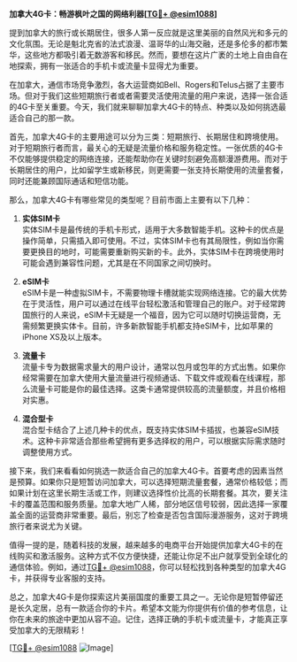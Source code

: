 **加拿大4G卡：畅游枫叶之国的网络利器[[TG💪+ @esim1088](https://t.me/s/esim1088)]**

提到加拿大的旅行或长期居住，很多人第一反应就是这里美丽的自然风光和多元的文化氛围。无论是魁北克省的法式浪漫、温哥华的山海交融，还是多伦多的都市繁华，这些地方都吸引着无数游客和移民。然而，要想在这片广袤的土地上自由自在地探索，拥有一张适合的手机卡或流量卡显得尤为重要。

在加拿大，通信市场竞争激烈，各大运营商如Bell、Rogers和Telus占据了主要市场。但对于我们这些短期旅行者或者需要灵活使用流量的用户来说，选择一张合适的4G卡至关重要。今天，我们就来聊聊加拿大4G卡的特点、种类以及如何挑选最适合自己的那一款。

首先，加拿大4G卡的主要用途可以分为三类：短期旅行、长期居住和跨境使用。对于短期旅行者而言，最关心的无疑是流量价格和服务稳定性。一张优质的4G卡不仅能够提供稳定的网络连接，还能帮助你在关键时刻避免高额漫游费用。而对于长期居住的用户，比如留学生或新移民，则更需要一张支持长期使用的流量套餐，同时还能兼顾国际通话和短信功能。

那么，加拿大4G卡有哪些常见的类型呢？目前市面上主要有以下几种：

1. **实体SIM卡**  
   实体SIM卡是最传统的手机卡形式，适用于大多数智能手机。这种卡的优点是操作简单，只需插入即可使用。不过，实体SIM卡也有其局限性，例如当你需要更换目的地时，可能需要重新购买新的卡。此外，实体SIM卡在跨境使用时可能会遇到兼容性问题，尤其是在不同国家之间切换时。

2. **eSIM卡**  
   eSIM卡是一种虚拟SIM卡，不需要物理卡槽就能实现网络连接。它的最大优势在于灵活性，用户可以通过在线平台轻松激活和管理自己的账户。对于经常跨国旅行的人来说，eSIM卡无疑是一个福音，因为它可以随时切换运营商，无需频繁更换实体卡。目前，许多新款智能手机都支持eSIM卡，比如苹果的iPhone XS及以上版本。

3. **流量卡**  
   流量卡专为数据需求量大的用户设计，通常以包月或包年的方式出售。如果你经常需要在加拿大使用大量流量进行视频通话、下载文件或观看在线课程，那么流量卡可能是你的最佳选择。这类卡通常提供较高的流量额度，并且价格相对实惠。

4. **混合型卡**  
   混合型卡结合了上述几种卡的优点，既支持实体SIM卡插拔，也兼容eSIM技术。这种卡非常适合那些希望拥有更多选择权的用户，可以根据实际需求随时调整使用方式。

接下来，我们来看看如何挑选一款适合自己的加拿大4G卡。首要考虑的因素当然是预算。如果你只是短暂访问加拿大，可以选择短期流量套餐，通常价格较低；而如果计划在这里长期生活或工作，则建议选择性价比高的长期套餐。其次，要关注卡的覆盖范围和服务质量。加拿大地广人稀，部分地区信号较弱，因此选择一家覆盖全面的运营商非常重要。最后，别忘了检查是否包含国际漫游服务，这对于跨境旅行者来说尤为关键。

值得一提的是，随着科技的发展，越来越多的电商平台开始提供加拿大4G卡的在线购买和激活服务。这种方式不仅方便快捷，还能让你足不出户就享受到全球化的通信体验。例如，通过[TG💪+ @esim1088](https://t.me/s/esim1088)，你可以轻松找到各种类型的加拿大4G卡，并获得专业客服的支持。

总之，加拿大4G卡是你探索这片美丽国度的重要工具之一。无论你是短暂停留还是长久定居，总有一款适合你的卡片。希望本文能为你提供有价值的参考信息，让你在未来的旅途中更加从容不迫。记住，选择正确的手机卡或流量卡，才能真正享受加拿大的无限精彩！

[[TG💪+ @esim1088](https://t.me/s/esim1088) ![Image](https://i.postimg.cc/4NQfJmqS/Snipaste-2025-05-13-00-14-12.png)]